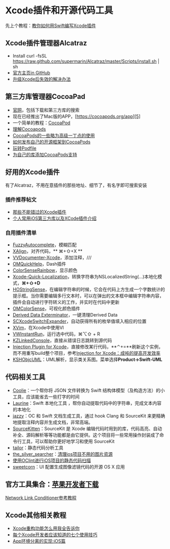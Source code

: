 # Xcode插件和开源代码工具
先上个教程：[教你如何用Swift编写Xcode插件][1]

## Xcode插件管理器Alcatraz
- Install
	curl -fsSL https://raw.github.com/supermarin/Alcatraz/master/Scripts/install.sh | sh
- [官方主页in GitHub][2]
 - [升级Xcode后失效的解决办法][3]

## 第三方库管理器CocoaPad
- [官网][4]，包括下载和第三方库的搜索
- 现在已经推出了Mac版的APP，[https://cocoapods.org/app][5]
- 一个简单的教程：[CocoaPod][6]
- [理解Cocoapods][7]
- [CocoaPods的一些略为高级一丁点的使用][8]
- [如何发布自己的开源框架到CocoaPods][9]
- [玩转Podfile][10]
- [为自己的库添加CocoaPods支持][11]

## 好用的Xcode插件
有了Alcatraz，不用在意插件的那些地址、细节了，有名字即可搜索安装
### 插件推荐帖文
- [那些不能错过的Xcode插件][12]
- [个人常用iOS第三方库以及XCode插件介绍][13]

### 自用插件清单
- [FuzzyAutocomplete][14]，模糊匹配
- [XAlign][15]，对齐代码，** ⌘+⇧+X **
- [VVDocumenter-Xcode][16]，添加注释，///
- [OMQuickHelp][17]，Dash插件　
- [ColorSenseRainbow][18]，显示颜色
- [Xcode-Quick-Localization][19]，转换字符串为NSLocalizedString(…)本地化模式，**⌘+⇧+D**
- [HOStringSense][20]，在编辑字符串的时候，它会在代码上方生成一个字数统计的提示框。当你需要编辑多行文本时，可以在弹出的文本框中编辑字符串内容，插件会自动进行字符转义的工作，并实时在代码中更新
- [OMColorSense][21]，可视化颜色插件
- [Derived Data Exterminator][22]，一键清理Derived Data
- [SCXcodeSwitchExpander][23]，自动获得所有的枚举值填入相应的位置
- [XVim][24]，在Xcode中使用VI
- [VWInstantRun][25]，运行选中代码，⌘⌥⇧ + R
- [KZLinkedConsole][26]，直接从错误日志跳转到源代码
- [Injection Plugin for Xcode][27]，直接修改某行代码，**⌃+=**刷新这个实例，而不用重写build整个项目，参考[Injection for Xcode：成吨的提高开发效率][28]
- [KSHObjcUML][29]：UML解析，显示类关系图。菜单选择**Product-\>Swift-UML**

## 代码相关工具
- [Coolie][30]：一个帮你将 JSON 文件转换为 Swift 结构体模型（及构造方法）的小工具，应该能省去一些打字的时间
- [Laurine][31]：Swift 本地化工具 ，帮你自动提取代码中的字符串，完成文本内容的本地化
- [jazzy][32]：OC 和 Swift 文档生成工具，通过 hook Clang 和 SourceKit 来更精确地提取注释内容并生成文档，非常高端。
- [SourceKitten][33]：SourceKit 是 Xcode 编辑代码时用到的库，代码高亮、自动补全、源码解析等等功能都是由它提供。这个项目将一些常用操作封装成了命令行工具，可以帮助你更好地学习和使用 SourceKit
- [tailor][34]：静态代码分析工具
- [the\_silver\_searcher][35]：[清理ios项目不用的图片资源][36]
- [使用OClint进行iOS项目的静态代码扫描][37]
- [sweetcorn][38]：UI 配置生成图像滤镜代码的开源 OS X 应用

## 官方工具集合：[苹果开发者下载][39]
[Network Link Conditioner参考教程][40]

## Xcode其他相关教程
- [Xcode重构功能怎么用我全告诉你][41]
- [每个Xcode开发者应该知道的七个使用技巧][42]
- [App环境分离的实现:iOS篇][43]

[1]:	http://www.cocoachina.com/swift/20151231/14837.html
[2]:	https://github.com/supermarin/Alcatraz
[3]:	http://conanwhf.gitcafe.io/2015/11/05/Alcatraz/
[4]:	https://cocoapods.org
[5]:	https://cocoapods.org/app
[6]:	http://conanwhf.gitcafe.io/2015/09/20/CocoaPod/
[7]:	https://segmentfault.com/a/1190000005041357 "理解Cocoapods"
[8]:	http://supermao.cn/cocoapodsde-xie-lue-wei-gao-ji-ding-dian-de-shi-yong/
[9]:	http://www.jianshu.com/p/32ba94d41861 "如何发布自己的开源框架到CocoaPods"
[10]:	http://www.cnblogs.com/Mr-ios/p/5310666.html "玩转Podfile"
[11]:	http://www.saitjr.com/ios/ios-trunk-cocoapods.html
[12]:	http://www.cocoachina.com/industry/20130918/7022.html
[13]:	http://adad184.com/2015/07/08/my-favorite-libraries-and-plugins/#Xcode%E6%8F%92%E4%BB%B6
[14]:	https://github.com/FuzzyAutocomplete/FuzzyAutocompletePlugin
[15]:	https://github.com/qfish/XAlign
[16]:	https://github.com/onevcat/VVDocumenter-Xcode
[17]:	https://github.com/omz/Dash-Plugin-for-Xcode
[18]:	https://github.com/NorthernRealities/ColorSenseRainbow "ColorSenseRainbow"
[19]:	https://github.com/nanaimostudio/Xcode-Quick-Localization "Xcode-Quick-Localization"
[20]:	https://github.com/holtwick/HOStringSense-for-Xcode "HOStringSense"
[21]:	https://github.com/omz/ColorSense-for-Xcode "OMColorSense"
[22]:	https://github.com/kattrali/deriveddata-exterminator "8.Derived Data Exterminator"
[23]:	https://github.com/stefanceriu/SCXcodeSwitchExpander "4.SCXcodeSwitchExpander"
[24]:	https://github.com/XVimProject/XVim "XVim"
[25]:	https://github.com/wangshengjia/VWInstantRun "VWInstantRun"
[26]:	https://github.com/krzysztofzablocki/KZLinkedConsole "KZLinkedConsole"
[27]:	https://github.com/johnno1962/injectionforxcode "Injection Plugin for Xcode"
[28]:	http://www.jianshu.com/p/27be46d5e5d4 "Injection for Xcode：成吨的提高开发效率"
[29]:	https://github.com/kimsungwhee/KSHObjcUML "KSHObjcUML"
[30]:	https://github.com/nixzhu/Coolie "Coolie"
[31]:	https://github.com/JiriTrecak/Laurine "Laurine"
[32]:	https://github.com/realm/jazzy "jazzy"
[33]:	https://github.com/jpsim/SourceKitten "SourceKitten"
[34]:	https://github.com/sleekbyte/tailor "tailor"
[35]:	https://github.com/ggreer/the_silver_searcher "the_silver_searcher"
[36]:	https://segmentfault.com/a/1190000004852744 "清理ios项目不用的图片资源"
[37]:	http://blog.yourtion.com/static-code-analysis-ios-using-oclint.html
[38]:	https://github.com/FlexMonkey/sweetcorn "sweetcorn"
[39]:	https://developer.apple.com/downloads/index.action?q=Hardware%20IO%20Tools "苹果开发者下载"
[40]:	http://nshipster.cn/network-link-conditioner/ "Network Link Conditioner"
[41]:	http://www.jianshu.com/p/595b7f03e76a "Xcode重构功能怎么用我全告诉你"
[42]:	http://www.cocoachina.com/ios/20160304/15558.html
[43]:	http://keeganlee.me/post/architecture/20160404 "App环境分离的实现:iOS篇"